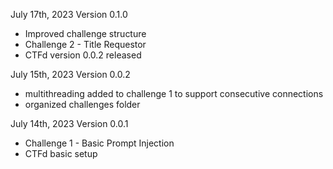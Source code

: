 
July 17th, 2023
Version 0.1.0
- Improved challenge structure
- Challenge 2 - Title Requestor
- CTFd version 0.0.2 released

July 15th, 2023
Version 0.0.2
- multithreading added to challenge 1 to support consecutive connections
- organized challenges folder

July 14th, 2023
Version 0.0.1
- Challenge 1 - Basic Prompt Injection
- CTFd basic setup